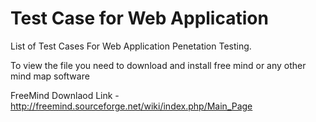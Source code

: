 # Test Case for Web Application

List of  Test Cases For Web Application Penetation Testing.

To view the file you need to download and install free mind or any other mind map software

FreeMind Downlaod Link - http://freemind.sourceforge.net/wiki/index.php/Main_Page 
